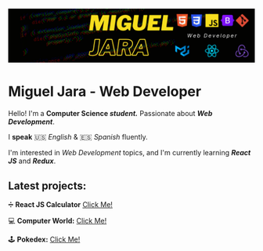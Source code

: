 ![Main Picture](https://github.com/Miguel-A-Jara/Miguel-A-Jara/blob/15b796d81494f4c0b0cda1722ac570e6a905aadd/profile_picture.png)
# Miguel Jara - Web Developer

Hello! I'm a **Computer Science _student._** Passionate about **_Web Development_**.

I **speak**  🇺🇸  _English_ &  🇪🇸  _Spanish_ fluently.

I'm interested in _Web Development_ topics, and I'm currently learning **_React JS_** and **_Redux_**.

## **Latest  projects:**

➗ **React JS Calculator** [Click Me!](https://miguel-a-jara.github.io/myReact-calculator/)

💻 **Computer World:** [Click Me!](https://miguel-a-jara.github.io/computer-world/)

🕹️ **Pokedex:** [Click Me!](https://miguel-a-jara.github.io/PokemonAPI/)

